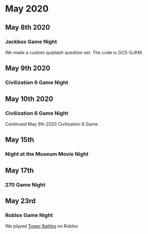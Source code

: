 # May 2020

## May 8th 2020
### Jackbox Game Night
We made a custom quiplash question set. The code is GCS-GJKM.

## May 9th 2020
### Civilization 6 Game Night

## May 10th 2020
### Civilization 6 Game Night
Continued May 9th 2020 Civilization 6 Game.

## May 15th
### Night at the Museum Movie Night

## May 17th
### 270 Game Night

## May 23rd
### Roblox Game Night
We played [Tower Battles](https://www.roblox.com/games/45146873/Tower-Battles) on Roblox
